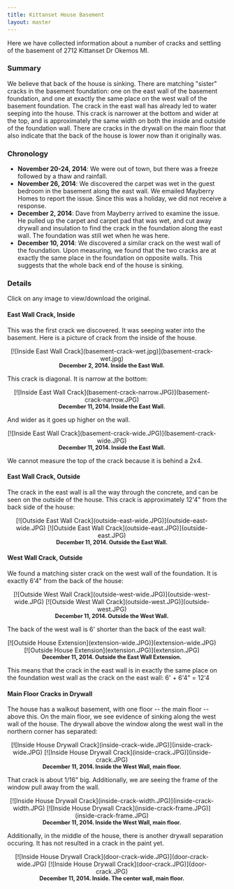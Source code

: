 ```yaml
---
title: Kittanset House Basement
layout: master
---
```


<style type="text/css">
.image {
  width: 95%;
  border: 1;
  text-align: center;  
}
.image img {
  width: 70%;
  text-align: center;
  margin: 2 2 2 2
}
.pair img {
  width: 45%;
}
.caption {
  display: block;
  font-weight: bold;
  text-align: center;
  font-size: 90%;
}
</style>


Here we have collected information about a number of cracks and settling of the basement of 2712 Kittanset Dr Okemos MI.

### Summary

We believe that back of the house is sinking.   There are matching "sister" cracks in the basement foundation: one on
the east wall of the basement foundation, and one at exactly the same place on the west wall of the basement foundation.
The crack in the east wall has already led to water seeping into the house.  This crack is narrower at the bottom and
wider at the top, and is approximately the same width on both the inside and outside of the foundation wall.  There are
cracks in the drywall on the main floor that also indicate that the back of the house is lower now than it originally
was.

### Chronology

* **November 20-24, 2014**: We were out of town, but there was a freeze followed by a thaw and rainfall.
* **November 26, 2014**: We discovered the carpet was wet in the guest bedroom in the basement along the east wall.  We
emailed Mayberry Homes to report the issue.  Since this was a holiday, we did not receive a response.
* **December 2, 2014**: Dave from Mayberry arrived to examine the issue.  He pulled up the carpet and carpet pad that
was wet, and cut away drywall and insulation to find the crack in the foundation along the east wall.  The foundation
was still wet when he was here.
* **December 10, 2014**: We discovered a similar crack on the west wall of the foundation.  Upon measuring, we found
that the two cracks are at exactly the same place in the foundation on opposite walls. This suggests that the whole back
end of the house is sinking.

### Details

Click on any image to view/download the original.

#### East Wall Crack, Inside

This was the first crack we discovered.  It was seeping water into the basement.  Here is a picture of crack from the
inside of the house.

<div class="image" markdown="1">
[![Inside East Wall Crack](basement-crack-wet.jpg)](basement-crack-wet.jpg)
<span class="caption">December 2, 2014.  Inside the East Wall.</span>
</div>

This crack is diagonal. It is narrow at the bottom:

<div class="image" markdown="1">
[![Inside East Wall Crack](basement-crack-narrow.JPG)](basement-crack-narrow.JPG)
<span class="caption">December 11, 2014.  Inside the East Wall.</span>
</div>

And wider as it goes up higher on the wall.  

<div class="image" markdown="1">
[![Inside East Wall Crack](basement-crack-wide.JPG)](basement-crack-wide.JPG)
<span class="caption">December 11, 2014.  Inside the East Wall.</span>
</div>

We cannot measure the top of the crack because it is behind a 2x4.

#### East Wall Crack, Outside

The crack in the east wall is all the way through the concrete, and can be seen on the outside of the house.  This crack
is approximately 12'4" from the back side of the house:

<div class="image pair" markdown="1">
[![Outside East Wall Crack](outside-east-wide.JPG)](outside-east-wide.JPG)
[![Outside East Wall Crack](outside-east.JPG)](outside-east.JPG)
<span class="caption">December 11, 2014.  Outside the East Wall.</span>
</div>

#### West Wall Crack, Outside

We found a matching sister crack on the west wall of the foundation.  It is exactly 6'4" from the back of the house:

<div class="image pair" markdown="1">
[![Outside West Wall Crack](outside-west-wide.JPG)](outside-west-wide.JPG)
[![Outside West Wall Crack](outside-west.JPG)](outside-west.JPG)
<span class="caption">December 11, 2014.  Outside the West Wall.</span>
</div>

The back of the west wall is 6' shorter than the back of the east wall:

<div class="image pair" markdown="1">
[![Outside House Extension](extension-wide.JPG)](extension-wide.JPG)
[![Outside House Extension](extension.JPG)](extension.JPG)
<span class="caption">December 11, 2014.  Outside the East Wall Extension.</span>
</div>

This means that the crack in the east wall is in exactly the same place on the foundation west wall as the crack on the
east wall:  6' + 6'4" = 12'4

#### Main Floor Cracks in Drywall

The house has a walkout basement, with one floor -- the main floor -- above this.  On the main floor, we see evidence of
sinking along the west wall of the house.  The drywall above the window along the west wall in the northern corner has
separated:

<div class="image pair" markdown="1">
[![Inside House Drywall Crack](inside-crack-wide.JPG)](inside-crack-wide.JPG)
[![Inside House Drywall Crack](inside-crack.JPG)](inside-crack.JPG)
<span class="caption">December 11, 2014.  Inside the West Wall, main floor.</span>
</div>

That crack is about 1/16" big.  Additionally, we are seeing the frame of the window pull away from the wall.

<div class="image pair" markdown="1">
[![Inside House Drywall Crack](inside-crack-width.JPG)](inside-crack-width.JPG)
[![Inside House Drywall Crack](inside-crack-frame.JPG)](inside-crack-frame.JPG)
<span class="caption">December 11, 2014.  Inside the West Wall, main floor.</span>
</div>

Additionally, in the middle of the house, there is another drywall separation occuring.  It has not resulted in a crack
in the paint yet.

<div class="image pair" markdown="1">
[![Inside House Drywall Crack](door-crack-wide.JPG)](door-crack-wide.JPG)
[![Inside House Drywall Crack](door-crack.JPG)](door-crack.JPG)
<span class="caption">December 11, 2014.  Inside. The center wall, main floor.</span>
</div>

